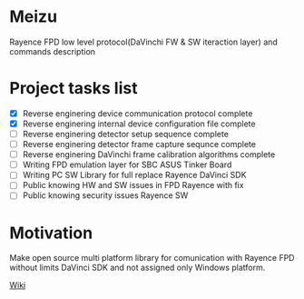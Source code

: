 # Meizu
Rayence FPD low level protocol(DaVinchi FW & SW iteraction layer) and commands description

# Project tasks list
- [x] Reverse enginering device communication protocol complete
- [x] Reverse enginering internal  device configuration file complete
- [ ] Reverse enginering detector setup sequence complete
- [ ] Reverse enginering detector frame capture sequnce complete
- [ ] Reverse enginering DaVinchi frame calibration  algorithms complete
- [ ] Writing FPD emulation layer for SBC ASUS Tinker Board 
- [ ] Writing PC SW Library for full replace  Rayence DaVinci SDK  
- [ ] Public knowing HW and SW issues in FPD Rayence  with fix
- [ ] Public knowing security issues Rayence SW

# Motivation
Make open source multi platform library for comunication with Rayence FPD without limits DaVinci SDK and not assigned only Windows platform.

[Wiki](https://github.com/M0nteCarl0/Meizu/wiki)
